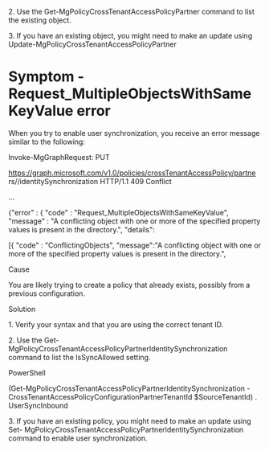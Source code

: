 2\. Use the Get-MgPolicyCrossTenantAccessPolicyPartner command to list the existing object.

3\. If you have an existing object, you might need to make an update using Update-MgPolicyCrossTenantAccessPolicyPartner

Symptom - Request\_MultipleObjectsWithSameKeyValue error
===

When you try to enable user synchronization, you receive an error message similar to the following:

Invoke-MgGraphRequest: PUT

https://graph.microsoft.com/v1.0/policies/crossTenantAccessPolicy/partne rs/<SourceTenantId>/identitySynchronization HTTP/1.1 409 Conflict

...

{"error" : { "code" : "Request\_MultipleObjectsWithSameKeyValue", "message" : "A conflicting object with one or more of the specified property values is present in the directory.", "details":

[{ "code" : "ConflictingObjects", "message":"A conflicting object with one or more of the specified property values is present in the directory.",

Cause

You are likely trying to create a policy that already exists, possibly from a previous configuration.

Solution

1\. Verify your syntax and that you are using the correct tenant ID.

2\. Use the Get-MgPolicyCrossTenantAccessPolicyPartnerIdentitySynchronization command to list the IsSyncAllowed setting.

PowerShell

(Get-MgPolicyCrossTenantAccessPolicyPartnerIdentitySynchronization -CrossTenantAccessPolicyConfigurationPartnerTenantId $SourceTenantId) . UserSyncInbound

3\. If you have an existing policy, you might need to make an update using Set- MgPolicyCrossTenantAccessPolicyPartnerldentitySynchronization command to enable user synchronization.
